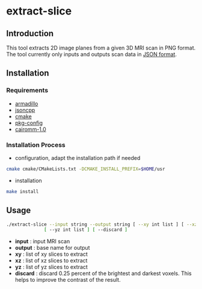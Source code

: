 # extract-slice

## Introduction

This tool extracts 2D image planes from a given 3D MRI scan in PNG format.
The tool currently only inputs and outputs scan data in [JSON format][1].

## Installation

### Requirements

- [armadillo](http://arma.sourceforge.net)
- [jsoncpp](https://github.com/open-source-parsers/jsoncpp)
- [cmake](https://cmake.org)
- [pkg-config](https://www.freedesktop.org/wiki/Software/pkg-config)
- [cairomm-1.0](https://www.cairographics.org/cairomm)

### Installation Process

- configuration, adapt the installation path if needed
```sh
cmake cmake/CMakeLists.txt -DCMAKE_INSTALL_PREFIX=$HOME/usr
```
- installation
```sh
make install
```
## Usage

```sh
./extract-slice --input string --output string [ --xy int list ] [ --xz int list ]
              [ --yz int list ] [ --discard ]
```

- **input** : input MRI scan
- **output** : base name for output
- **xy** : list of xy slices to extract
- **xz** : list of xz slices to extract
- **yz** : list of yz slices to extract
- **discard** : discard 0.25 percent of the brightest and darkest voxels. This helps to improve the contrast of the result.

[1]: ../dataFormats/scan.md
